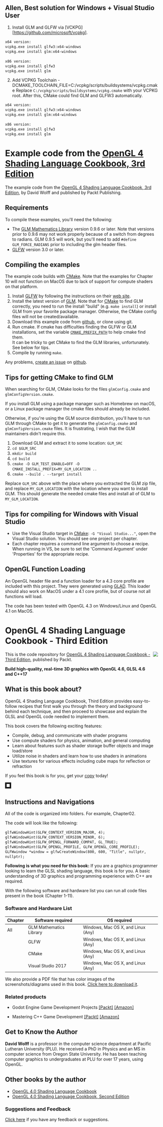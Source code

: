 Allen, Best solution for Windows + Visual Studio User
-----------------------------------------------------
1.  Install GLM and GLFW via [VCKPG][https://github.com/microsoft/vcpkg].
```
x64 version:
vcpkg.exe install glfw3:x64-windows
vcpkg.exe install glm:x64-windows

x86 version:
vcpkg.exe install glfw3
vcpkg.exe install glm
```
2.  Add VCPKG Toolchain
    -DCMAKE_TOOLCHAIN_FILE=C:/vcpkg/scripts/buildsystems/vcpkg.cmake
    Replace `C:/vcpkg/scripts/buildsystems/vcpkg.cmake` with your VCPKG root.
    After this, CMake could find GLM and GLFW3 automatically.
```
x64 version:
vcpkg.exe install glfw3:x64-windows
vcpkg.exe install glm:x64-windows

x86 version:
vcpkg.exe install glfw3
vcpkg.exe install glm
```

Example code from the [OpenGL 4 Shading Language Cookbook, 3rd Edition][cookbook]
=========================================================

The example code from the [OpenGL 4 Shading Language Cookbook, 3rd Edition][cookbook],
by David Wolff and published by Packt Publishing.

Requirements
-------------
To compile these examples, you'll need the following:

* The [GLM Mathematics Library][GLM] version 0.9.6 or later.  Note that versions
  prior to 0.9.6 may not work properly because of a switch from degrees to
  radians.  GLM 0.9.5 will work, but you'll need to add `#define GLM_FORCE_RADIANS`
  prior to including the glm header files.
* [GLFW][] version 3.0 or later.

Compiling the examples
----------------------
The example code builds with [CMake][].  Note that the
examples for Chapter 10 will not function on MacOS due to lack of support for
compute shaders on that platform.

1.  Install [GLFW][] by following the instructions on their [web site][GLFW].
2.  Install the latest version of [GLM][].  Note that for [CMake][] to find GLM
    correctly, you need to run the install "build" (e.g. `make install`) or install GLM from your
    favorite package manager.  Otherwise, the CMake config files will not be created/available.
3.  Download this example code from [github][ghcookbook], or clone using git.
4.  Run cmake.  If cmake has difficulties finding the GLFW or GLM installations,
    set the variable [`CMAKE_PREFIX_PATH`][cmake_prefix] to help cmake find them.  
    It can be tricky to get CMake to find the GLM libraries, unfortunately.  See
    below for tips.
5.  Compile by running `make`.

Any problems, [create an issue](https://github.com/PacktPublishing/OpenGL-4-Shading-Language-Cookbook-Third-Edition/issues) on [github][ghcookbook].

Tips for getting CMake to find GLM
-----------------------------------------
When searching for GLM, CMake looks for the files `glmConfig.cmake` and `glmConfigVersion.cmake`.

If you install GLM using a package manager such as Homebrew on macOS, or a Linux package manager the
 cmake files should already be included.  

Otherwise, if you're using the GLM source distribution, you'll have to run GLM through CMake to get it to
generate the `glmConfig.cmake` and `glmConfigVersion.cmake` files.  It is frustrating, I wish that the GLM 
maintainers didn't require this.

1.  Download GLM and extract it to some location: `GLM_SRC`
1. `cd $GLM_SRC`
1. `mkdir build`
1. `cd build`
1. `cmake -D GLM_TEST_ENABLE=OFF -D CMAKE_INSTALL_PREFIX=MY_GLM_LOCATION ..`
1. `cmake --build . --target install`

Replace `GLM_SRC` above with the place where you extracted the GLM zip file, and replace `MY_GLM_LOCATION` 
with the location where you want to install GLM. This should generate the needed cmake files and install
all of GLM to `MY_GLM_LOCATION`.

Tips for compiling for Windows with Visual Studio
---------------------------------------------
* Use the Visual Studio target in [CMake][]:  `-G "Visual Studio..."`, open the
  Visual Studio solution.  You should see one project per chapter.
* Each chapter requires a command line argument to choose a recipe.  When
  running in VS, be sure to set the 'Command Argument' under 'Properties' for
  the appropriate recipe.

OpenGL Function Loading
-----------------------

An OpenGL header file and a function loader for a 4.3 core profile are
included with this project.  They were generated using
[GLAD][].  This loader should also work on MacOS under a 4.1 core profile, but of course not all functions will load.

The code has been tested with OpenGL 4.3 on Windows/Linux and OpenGL 4.1 on MacOS.

[GLM]: http://glm.g-truc.net
[GLFW]:  http://glfw.org
[ghcookbook]:  https://github.com/PacktPublishing/OpenGL-4-Shading-Language-Cookbook-Third-Edition
[cookbook]: http://www.packtpub.com/
[GLLoadGen]:  https://bitbucket.org/alfonse/glloadgen/wiki/Home
[CMake]: http://www.cmake.org/
[GLAD]: https://github.com/Dav1dde/glad
[cmake_prefix]: https://cmake.org/cmake/help/latest/variable/CMAKE_PREFIX_PATH.html

# OpenGL 4 Shading Language Cookbook - Third Edition

<a href="https://www.packtpub.com/application-development/hands-aspnet-core-2-and-vuejs?utm_source=GitHub&utm_medium=repository&utm_campaign=9781788839464"><img src="https://d255esdrn735hr.cloudfront.net/sites/default/files/imagecache/ppv4_main_book_cover/9781789342253.png" height="256px" align="right"></a>

This is the code repository for [OpenGL 4 Shading Language Cookbook - Third Edition](https://www.packtpub.com/game-development/opengl-4-shading-language-cookbook-third-edition?utm_source=GitHub&utm_medium=repository&utm_campaign=9781789342253), published by Packt.

**Build high-quality, real-time 3D graphics with OpenGL 4.6, GLSL 4.6 and C++17**

## What is this book about?
OpenGL 4 Shading Language Cookbook, Third Edition provides easy-to-follow recipes that first walk you through the theory and background behind each technique, and then proceed to showcase and explain the GLSL and OpenGL code needed to implement them. 

This book covers the following exciting features: 
* Compile, debug, and communicate with shader programs
* Use compute shaders for physics, animation, and general computing
* Learn about features such as shader storage buffer objects and image load/store
* Utilize noise in shaders and learn how to use shaders in animations
* Use textures for various effects including cube maps for reflection or refraction

If you feel this book is for you, get your [copy](https://www.amazon.com/dp/1789342252) today!

<a href="https://www.packtpub.com/?utm_source=github&utm_medium=banner&utm_campaign=GitHubBanner"><img src="https://raw.githubusercontent.com/PacktPublishing/GitHub/master/GitHub.png" 
alt="https://www.packtpub.com/" border="5" /></a>


## Instructions and Navigations
All of the code is organized into folders. For example, Chapter02.

The code will look like the following:
```
glfwWindowHint(GLFW_CONTEXT_VERSION_MAJOR, 4);
glfwWindowHint(GLFW_CONTEXT_VERSION_MINOR, 6);
glfwWindowHint(GLFW_OPENGL_FORWARD_COMPAT, GL_TRUE);
glfwWindowHint(GLFW_OPENGL_PROFILE, GLFW_OPENGL_CORE_PROFILE);
GLFWwindow *window = glfwCreateWindow(800, 600, "Title", nullptr, nullptr);
```

**Following is what you need for this book:**
If you are a graphics programmer looking to learn the GLSL shading language, this book is for you. A basic understanding of 3D graphics and programming experience with C++ are required.

With the following software and hardware list you can run all code files present in the book (Chapter 1-11).

### Software and Hardware List

| Chapter | Software required                   | OS required                        |
| --------| ------------------------------------| -----------------------------------|
|  All    |  GLM Mathematics Library            | Windows, Mac OS X, and Linux (Any) |
|         |  GLFW                               | Windows, Mac OS X, and Linux (Any) |
|         |  CMake                              | Windows, Mac OS X, and Linux (Any) |
|         |  Visual Studio 2017                 | Windows, Mac OS X, and Linux (Any) |


We also provide a PDF file that has color images of the screenshots/diagrams used in this book. [Click here to download it](https://www.packtpub.com/sites/default/files/downloads/9781789342253_ColorImages.pdf).

### Related products 
* Godot Engine Game Development Projects [[Packt]](https://www.packtpub.com/game-development/godot-game-engine-projects) [[Amazon]](https://www.amazon.com/Godot-Engine-Game-Development-Projects-ebook/dp/B079HZD1S7)

* Mastering C++ Game Development [[Packt]](https://www.packtpub.com/game-development/mastering-c-game-development) [[Amazon]](https://www.amazon.com/Mastering-Game-Development-professional-realistic/dp/1788629221)

## Get to Know the Author
**David Wolff**
is a professor in the computer science department at Pacific Lutheran University (PLU). He received a PhD in Physics and an MS in computer science from Oregon State University. He has been teaching computer graphics to undergraduates at PLU for over 17 years, using OpenGL.

## Other books by the author
* [OpenGL 4.0 Shading Language Cookbook](https://www.packtpub.com/game-development/opengl-40-shading-language-cookbook?utm_source=GitHub&utm_medium=repository&utm_campaign=9781849514767)
* [OpenGL 4.0 Shading Language Cookbook, Second Edition](https://www.packtpub.com/game-development/opengl-4-shading-language-cookbook-second-edition?utm_source=GitHub&utm_medium=repository&utm_campaign=9781782167020)


### Suggestions and Feedback
[Click here](https://docs.google.com/forms/d/e/1FAIpQLSdy7dATC6QmEL81FIUuymZ0Wy9vH1jHkvpY57OiMeKGqib_Ow/viewform) if you have any feedback or suggestions.

